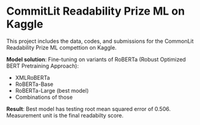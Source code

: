 # CommitLit Readability Prize ML on Kaggle

This project includes the data, codes, and submissions for the CommonLit Readability Prize ML compettion on Kaggle. 

<b>Model solution</b>: Fine-tuning on variants of RoBERTa (Robust Optimized BERT Pretraining Approach): 
* XMLRoBERTa
* RoBERTa-Base
* RoBERTa-Large (best model)
* Combinations of those

<b>Result</b>: Best model has testing root mean squared error of 0.506. Measurement unit is the final readabilty score.

